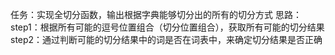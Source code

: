 任务：实现全切分函数，输出根据字典能够切分出的所有的切分方式
思路：
step1：根据所有可能的逗号位置组合（切分位置组合），获取所有可能的切分结果
step2：通过判断可能的切分结果中的词是否在词表中，来确定切分结果是否正确
